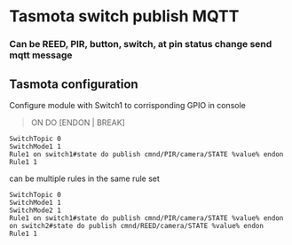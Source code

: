 # Tasmota switch publish MQTT 
### Can be REED, PIR, button, switch, at pin status change send mqtt message 

## Tasmota configuration
Configure module with Switch1 to corrisponding GPIO in console

> ON <trigger> DO <command> [ENDON | BREAK]
  
```
SwitchTopic 0
SwitchMode1 1
Rule1 on switch1#state do publish cmnd/PIR/camera/STATE %value% endon
Rule1 1
```

can be multiple rules in the same rule set

```
SwitchTopic 0
SwitchMode1 1
SwitchMode2 1
Rule1 on switch1#state do publish cmnd/PIR/camera/STATE %value% endon on switch2#state do publish cmnd/REED/camera/STATE %value% endon
Rule1 1
```
